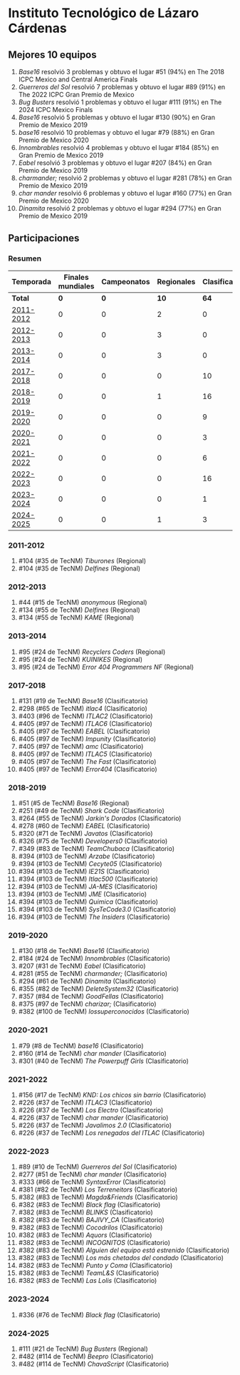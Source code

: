 # Instituto Tecnológico de Lázaro Cárdenas

## Mejores 10 equipos

1. _Base16_ resolvió 3 problemas y obtuvo el lugar #51 (94%) en The 2018 ICPC Mexico and Central America Finals
1. _Guerreros del Sol_ resolvió 7 problemas y obtuvo el lugar #89 (91%) en The 2022 ICPC Gran Premio de Mexico
1. _Bug Busters_ resolvió 1 problemas y obtuvo el lugar #111 (91%) en The 2024 ICPC Mexico Finals
1. _Base16_ resolvió 5 problemas y obtuvo el lugar #130 (90%) en Gran Premio de Mexico 2019
1. _base16_ resolvió 10 problemas y obtuvo el lugar #79 (88%) en Gran Premio de Mexico 2020
1. _Innombrables_ resolvió 4 problemas y obtuvo el lugar #184 (85%) en Gran Premio de Mexico 2019
1. _Eabel_ resolvió 3 problemas y obtuvo el lugar #207 (84%) en Gran Premio de Mexico 2019
1. _charmander;_ resolvió 2 problemas y obtuvo el lugar #281 (78%) en Gran Premio de Mexico 2019
1. _char mander_ resolvió 6 problemas y obtuvo el lugar #160 (77%) en Gran Premio de Mexico 2020
1. _Dinamita_ resolvió 2 problemas y obtuvo el lugar #294 (77%) en Gran Premio de Mexico 2019

## Participaciones

### Resumen

| Temporada | Finales mundiales | Campeonatos | Regionales | Clasificatorios | Equipos |
| --- | --- | --- | --- | --- | --- |
| **Total** | **0** | **0** | **10** | **64** | **72** |
| [2011-2012](#2011-2012) | 0 | 0 | 2 | 0 | 2 |
| [2012-2013](#2012-2013) | 0 | 0 | 3 | 0 | 3 |
| [2013-2014](#2013-2014) | 0 | 0 | 3 | 0 | 3 |
| [2017-2018](#2017-2018) | 0 | 0 | 0 | 10 | 10 |
| [2018-2019](#2018-2019) | 0 | 0 | 1 | 16 | 16 |
| [2019-2020](#2019-2020) | 0 | 0 | 0 | 9 | 9 |
| [2020-2021](#2020-2021) | 0 | 0 | 0 | 3 | 3 |
| [2021-2022](#2021-2022) | 0 | 0 | 0 | 6 | 6 |
| [2022-2023](#2022-2023) | 0 | 0 | 0 | 16 | 16 |
| [2023-2024](#2023-2024) | 0 | 0 | 0 | 1 | 1 |
| [2024-2025](#2024-2025) | 0 | 0 | 1 | 3 | 3 |

### 2011-2012

1. #104 (#35 de TecNM) _Tiburones_ (Regional)
1. #104 (#35 de TecNM) _Delfines_ (Regional)

### 2012-2013

1. #44 (#15 de TecNM) _anonymous_ (Regional)
1. #134 (#55 de TecNM) _Delfines_ (Regional)
1. #134 (#55 de TecNM) _KAME_ (Regional)

### 2013-2014

1. #95 (#24 de TecNM) _Recyclers Coders_ (Regional)
1. #95 (#24 de TecNM) _KUINIKES_ (Regional)
1. #95 (#24 de TecNM) _Error 404 Programmers NF_ (Regional)

### 2017-2018

1. #131 (#19 de TecNM) _Base16_ (Clasificatorio)
1. #298 (#65 de TecNM) _itlac4_ (Clasificatorio)
1. #403 (#96 de TecNM) _ITLAC2_ (Clasificatorio)
1. #405 (#97 de TecNM) _ITLAC6_ (Clasificatorio)
1. #405 (#97 de TecNM) _EABEL_ (Clasificatorio)
1. #405 (#97 de TecNM) _Impunity_ (Clasificatorio)
1. #405 (#97 de TecNM) _amc_ (Clasificatorio)
1. #405 (#97 de TecNM) _ITLAC5_ (Clasificatorio)
1. #405 (#97 de TecNM) _The Fast_ (Clasificatorio)
1. #405 (#97 de TecNM) _Error404_ (Clasificatorio)

### 2018-2019

1. #51 (#5 de TecNM) _Base16_ (Regional)
1. #251 (#49 de TecNM) _Shark Code_ (Clasificatorio)
1. #264 (#55 de TecNM) _Jarkin's Dorados_ (Clasificatorio)
1. #278 (#60 de TecNM) _EABEL_ (Clasificatorio)
1. #320 (#71 de TecNM) _Javatos_ (Clasificatorio)
1. #326 (#75 de TecNM) _Developers0_ (Clasificatorio)
1. #349 (#83 de TecNM) _TeamChubaca_ (Clasificatorio)
1. #394 (#103 de TecNM) _Arzabe_ (Clasificatorio)
1. #394 (#103 de TecNM) _Cecyte05_ (Clasificatorio)
1. #394 (#103 de TecNM) _IE21S_ (Clasificatorio)
1. #394 (#103 de TecNM) _Itlac500_ (Clasificatorio)
1. #394 (#103 de TecNM) _JA-MES_ (Clasificatorio)
1. #394 (#103 de TecNM) _JME_ (Clasificatorio)
1. #394 (#103 de TecNM) _Quimica_ (Clasificatorio)
1. #394 (#103 de TecNM) _SysTeCode3.0_ (Clasificatorio)
1. #394 (#103 de TecNM) _The Insiders_ (Clasificatorio)

### 2019-2020

1. #130 (#18 de TecNM) _Base16_ (Clasificatorio)
1. #184 (#24 de TecNM) _Innombrables_ (Clasificatorio)
1. #207 (#31 de TecNM) _Eabel_ (Clasificatorio)
1. #281 (#55 de TecNM) _charmander;_ (Clasificatorio)
1. #294 (#61 de TecNM) _Dinamita_ (Clasificatorio)
1. #355 (#82 de TecNM) _DeleteSystem32_ (Clasificatorio)
1. #357 (#84 de TecNM) _GoodFellas_ (Clasificatorio)
1. #375 (#97 de TecNM) _charizar;_ (Clasificatorio)
1. #382 (#100 de TecNM) _lossuperconocidos_ (Clasificatorio)

### 2020-2021

1. #79 (#8 de TecNM) _base16_ (Clasificatorio)
1. #160 (#14 de TecNM) _char mander_ (Clasificatorio)
1. #301 (#40 de TecNM) _The Powerpuff Girls_ (Clasificatorio)

### 2021-2022

1. #156 (#17 de TecNM) _KND: Los chicos sin barrio_ (Clasificatorio)
1. #226 (#37 de TecNM) _ITLAC3_ (Clasificatorio)
1. #226 (#37 de TecNM) _Los Electro_ (Clasificatorio)
1. #226 (#37 de TecNM) _char mander_ (Clasificatorio)
1. #226 (#37 de TecNM) _Javalimos 2.0_ (Clasificatorio)
1. #226 (#37 de TecNM) _Los renegados del ITLAC_ (Clasificatorio)

### 2022-2023

1. #89 (#10 de TecNM) _Guerreros del Sol_ (Clasificatorio)
1. #277 (#51 de TecNM) _char mander_ (Clasificatorio)
1. #333 (#66 de TecNM) _SyntaxError_ (Clasificatorio)
1. #381 (#82 de TecNM) _Los Terreneitors_ (Clasificatorio)
1. #382 (#83 de TecNM) _Magda&Friends_ (Clasificatorio)
1. #382 (#83 de TecNM) _Black flag_ (Clasificatorio)
1. #382 (#83 de TecNM) _BLINKS_ (Clasificatorio)
1. #382 (#83 de TecNM) _BAJIVY_CA_ (Clasificatorio)
1. #382 (#83 de TecNM) _Cocodrilos_ (Clasificatorio)
1. #382 (#83 de TecNM) _Aquors_ (Clasificatorio)
1. #382 (#83 de TecNM) _INCOGNITOS_ (Clasificatorio)
1. #382 (#83 de TecNM) _Alguien del equipo está estrenido_ (Clasificatorio)
1. #382 (#83 de TecNM) _Los más chetados del condado_ (Clasificatorio)
1. #382 (#83 de TecNM) _Punto y Coma_ (Clasificatorio)
1. #382 (#83 de TecNM) _TeamL&S_ (Clasificatorio)
1. #382 (#83 de TecNM) _Las Lolis_ (Clasificatorio)

### 2023-2024

1. #336 (#76 de TecNM) _Black flag_ (Clasificatorio)

### 2024-2025

1. #111 (#21 de TecNM) _Bug Busters_ (Regional)
1. #482 (#114 de TecNM) _Beepro_ (Clasificatorio)
1. #482 (#114 de TecNM) _ChavaScript_ (Clasificatorio)



